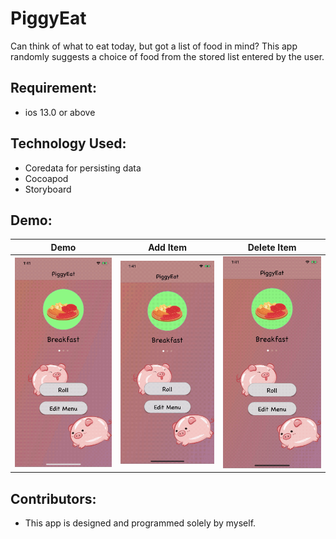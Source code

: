 # PiggyEat
Can think of what to eat today, but got a list of food in mind?
This app randomly suggests a choice of food from the stored list entered by the user.

## Requirement:
* ios 13.0 or above

## Technology Used:
* Coredata for persisting data
* Cocoapod
* Storyboard

## Demo:

Demo | Add Item | Delete Item
:-------------------------:|:-------------------------:|:-------------------------:
![fdsafdsa](/Demo/Demo1.gif)  |  ![](/Demo/Demo2.gif) | ![](/Demo/Demo3.gif)


## Contributors:
* This app is designed and programmed solely by myself.

